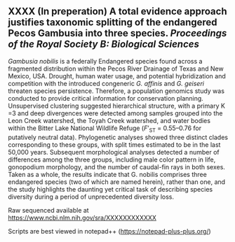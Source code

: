 ## XXXX (In preperation) A total evidence approach justifies taxonomic splitting of the endangered Pecos Gambusia into three species. *Proceedings of the Royal Society B: Biological Sciences*

*Gambusia nobilis* is a federally Endangered species found across a fragmented distribution within the Pecos River Drainage of Texas and New Mexico, USA. Drought, human water usage, and potential hybridization and competition with the introduced congeneric *G. affinis* and *G. geiseri* threaten species persistence. Therefore, a population genomics study was conducted to provide critical information for conservation planning. Unsupervised clustering suggested hierarchical structure, with a primary K =3 and deep divergences were detected among samples grouped into the Leon Creek watershed, the Toyah Creek watershed, and water bodies within the Bitter Lake National Wildlife Refuge (*F*’<sub>ST</sub> = 0.55–0.76 for putatively neutral data). Phylogenetic analyses showed three distinct clades corresponding to these groups, with split times estimated to be in the last 50,000 years. Subsequent morphological analyses detected a number of differences among the three groups, including male color pattern in life, gonopodium morphology, and the number of caudal-fin rays in both sexes. Taken as a whole, the results indicate that G. nobilis comprises three endangered species (two of which are named herein), rather than one, and the study highlights the daunting yet critical task of describing species diversity during a period of unprecedented diversity loss.

Raw sequenced available at https://www.ncbi.nlm.nih.gov/sra/XXXXXXXXXXXX

Scripts are best viewed in notepad++ (https://notepad-plus-plus.org/)
